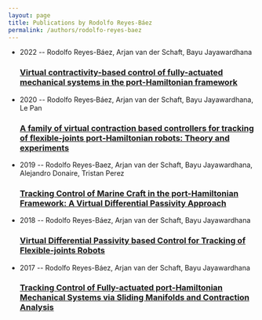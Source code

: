 ```yaml
---
layout: page
title: Publications by Rodolfo Reyes-Báez
permalink: /authors/rodolfo-reyes-baez
---
```


<ul class="post-list">
<li><span class='post-meta'>2022 -- Rodolfo Reyes-Báez, Arjan van der Schaft, Bayu Jayawardhana</span><h3><a class='post-link' href="{{ site.baseurl }}/virtual-contractivity-based-control-of-fully-actuated-mechanical-systems-in-the-port-hamiltonian-framework">Virtual contractivity-based control of fully-actuated mechanical systems in the port-Hamiltonian framework</a></h3></li>
<li><span class='post-meta'>2020 -- Rodolfo Reyes‐Báez, Arjan van der Schaft, Bayu Jayawardhana, Le Pan</span><h3><a class='post-link' href="{{ site.baseurl }}/a-family-of-virtual-contraction-based-controllers-for-tracking-of-flexible-joints-port-hamiltonian-robots-theory-and-experiments">A family of virtual contraction based controllers for tracking of flexible‐joints port‐Hamiltonian robots: Theory and experiments</a></h3></li>
<li><span class='post-meta'>2019 -- Rodolfo Reyes-Baez, Arjan van der Schaft, Bayu Jayawardhana, Alejandro Donaire, Tristan Perez</span><h3><a class='post-link' href="{{ site.baseurl }}/tracking-control-of-marine-craft-in-the-port-hamiltonian-framework-a-virtual-differential-passivity-approach">Tracking Control of Marine Craft in the port-Hamiltonian Framework: A Virtual Differential Passivity Approach</a></h3></li>
<li><span class='post-meta'>2018 -- Rodolfo Reyes-Báez, Arjan van der Schaft, Bayu Jayawardhana</span><h3><a class='post-link' href="{{ site.baseurl }}/virtual-differential-passivity-based-control-for-tracking-of-flexible-joints-robots">Virtual Differential Passivity based Control for Tracking of Flexible-joints Robots</a></h3></li>
<li><span class='post-meta'>2017 -- Rodolfo Reyes-Báez, Arjan van der Schaft, Bayu Jayawardhana</span><h3><a class='post-link' href="{{ site.baseurl }}/tracking-control-of-fully-actuated-port-hamiltonian-mechanical-systems-via-sliding-manifolds-and-contraction-analysis">Tracking Control of Fully-actuated port-Hamiltonian Mechanical Systems via Sliding Manifolds and Contraction Analysis</a></h3></li>

</ul>
